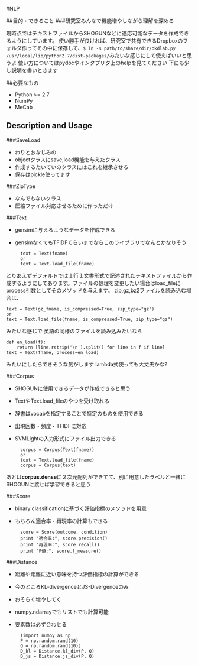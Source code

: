 #NLP

##目的・できること
###研究室みんなで機能増やしながら理解を深める

現時点ではテキストファイルからSHOGUNなどに適応可能なデータを作成できるようにしています。 
使い勝手が良ければ、研究室で共有できるDropboxのフォルダ作ってその中に保存して、`$ ln -s path/to/share/dir/okdlab.py /usr/local/lib/python2.7/dist-packages/`みたいな感じにして使えばいいと思うよ 
使い方についてはpydocやインタプリタ上のhelpを見てください 
下にも少し説明を書いときます 

##必要なもの
* Python &gt;= 2.7
* NumPy
* MeCab

## Description and Usage

###SaveLoad
* わりとおなじみの 
* objectクラスにsave,load機能を与えたクラス
* 作成するたいていのクラスにはこれを継承させる
* 保存はpickle使ってます

###ZipType
* なんでもないクラス
* 圧縮ファイル対応させるために作っただけ

###Text
* gensimに与えるようなデータを作成できる
* gensimなくてもTFIDFくらいまでならこのライブラリでなんとかなりそう

        text = Text(fname)
        or
        text = Text.load_file(fname)

とりあえずデフォルトでは１行１文書形式で記述されたテキストファイルから作成するようにしてあります。ファイルの処理を変更したい場合はload\_fileにprocess引数としてそのメソッドを与えます。 
zip,gz,bz2ファイルを読み込む場合は、

    text = Text(gz_fname, is_compressed=True, zip_type="gz")
    or
    text = Text.load_file(fname, is_compressed=True, zip_type="gz")

みたいな感じで
英語の同様のファイルを読み込みたいなら

    def en_load(f):
        return [line.rstrip('\n').split() for line in f if line]
    text = Text(fname, process=en_load)

みたいにしたらできそうな気がします 
lambda式使っても大丈夫かな? 

###Corpus
* SHOGUNに使用できるデータが作成できると思う
* TextやText.load\_fileのやつを受け取れる
* 辞書はvocabを指定することで特定のものを使用できる
* 出現回数・頻度・TFIDFに対応
* SVMLightの入力形式にファイル出力できる

        corpus = Corpus(Text(fname))
        or
        text = Text.load_file(fname)
        corpus = Corpus(text)

あとは**corpus.dense**に２次元配列ができてて、別に用意したラベルと一緒にSHOGUNに渡せば学習できると思う

###Score
* binary classificationに基づく評価指標のメソッドを用意
* もちろん適合率・再現率の計算もできる


        score = Score(outcome, condition)
        print "適合率:", score.precision()
        print "再現率:", score.recall()
        print "F値:", score.f_measure()


###Distance
* 距離や距離に近い意味を持つ評価指標の計算ができる
* 今のところKL-divergenceとJS-Divergenceのみ
* おそらく増やしてく
* numpy.ndarrayでもリストでも計算可能
* 要素数は必ず合わせる


        (import numpy as np
        P = np.random.rand(10)
        Q = np.random.rand(10))
        D_kl = Distance.kl_div(P, Q)
        D_js = Distance.js_div(P, Q)


